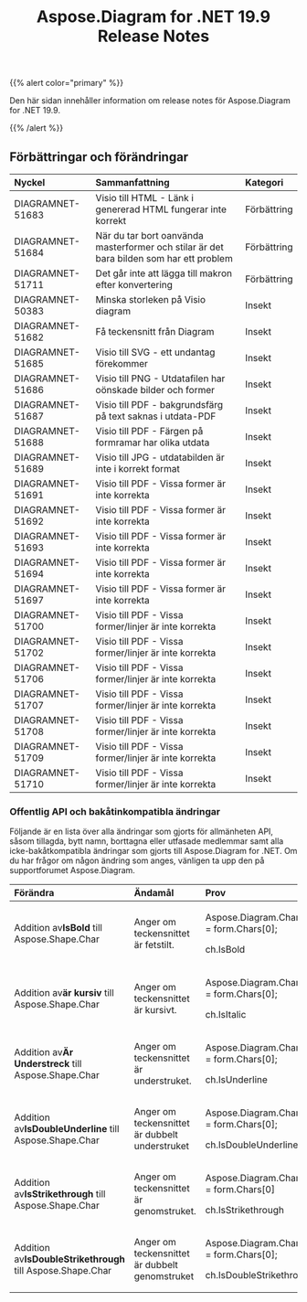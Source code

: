 ﻿---
title: Aspose.Diagram for .NET 19.9 Release Notes
type: docs
weight: 40
url: /sv/net/aspose-diagram-for-net-19-9-release-notes/
---
{{% alert color="primary" %}} 

Den här sidan innehåller information om release notes för Aspose.Diagram for .NET 19.9.

{{% /alert %}} 
## **Förbättringar och förändringar**

|**Nyckel**|**Sammanfattning**|**Kategori**|
|:- |:- |:- |
|DIAGRAMNET-51683|Visio till HTML - Länk i genererad HTML fungerar inte korrekt|Förbättring|
|DIAGRAMNET-51684|När du tar bort oanvända masterformer och stilar är det bara bilden som har ett problem|Förbättring|
|DIAGRAMNET-51711|Det går inte att lägga till makron efter konvertering|Förbättring|
|DIAGRAMNET-50383|Minska storleken på Visio diagram|Insekt|
|DIAGRAMNET-51682|Få teckensnitt från Diagram|Insekt|
|DIAGRAMNET-51685|Visio till SVG - ett undantag förekommer|Insekt|
|DIAGRAMNET-51686|Visio till PNG - Utdatafilen har oönskade bilder och former|Insekt|
|DIAGRAMNET-51687|Visio till PDF - bakgrundsfärg på text saknas i utdata-PDF|Insekt|
|DIAGRAMNET-51688|Visio till PDF - Färgen på formramar har olika utdata|Insekt|
|DIAGRAMNET-51689|Visio till JPG - utdatabilden är inte i korrekt format|Insekt|
|DIAGRAMNET-51691|Visio till PDF - Vissa former är inte korrekta|Insekt|
|DIAGRAMNET-51692|Visio till PDF - Vissa former är inte korrekta|Insekt|
|DIAGRAMNET-51693|Visio till PDF - Vissa former är inte korrekta|Insekt|
|DIAGRAMNET-51694|Visio till PDF - Vissa former är inte korrekta|Insekt|
|DIAGRAMNET-51697|Visio till PDF - Vissa former är inte korrekta|Insekt|
|DIAGRAMNET-51700|Visio till PDF - Vissa former/linjer är inte korrekta|Insekt|
|DIAGRAMNET-51702|Visio till PDF - Vissa former/linjer är inte korrekta|Insekt|
|DIAGRAMNET-51706|Visio till PDF - Vissa former/linjer är inte korrekta|Insekt|
|DIAGRAMNET-51707|Visio till PDF - Vissa former/linjer är inte korrekta|Insekt|
|DIAGRAMNET-51708|Visio till PDF - Vissa former/linjer är inte korrekta|Insekt|
|DIAGRAMNET-51709|Visio till PDF - Vissa former/linjer är inte korrekta|Insekt|
|DIAGRAMNET-51710|Visio till PDF - Vissa former/linjer är inte korrekta|Insekt|
### **Offentlig API och bakåtinkompatibla ändringar**
Följande är en lista över alla ändringar som gjorts för allmänheten API, såsom tillagda, bytt namn, borttagna eller utfasade medlemmar samt alla icke-bakåtkompatibla ändringar som gjorts till Aspose.Diagram for .NET. Om du har frågor om någon ändring som anges, vänligen ta upp den på supportforumet Aspose.Diagram.

|**Förändra**|**Ändamål**|**Prov**|
|:- |:- |:- |
| Addition av**IsBold** till Aspose.Shape.Char|Anger om teckensnittet är fetstilt.|<p>Aspose.Diagram.Char lm = form.Chars[0];</p><p>ch.IsBold</p>|
| Addition av**är kursiv** till Aspose.Shape.Char|Anger om teckensnittet är kursivt.|<p>Aspose.Diagram.Char lm = form.Chars[0];</p><p>ch.IsItalic</p>|
| Addition av**Är Understreck** till Aspose.Shape.Char|Anger om teckensnittet är understruket.|<p>Aspose.Diagram.Char lm = form.Chars[0];</p><p>ch.IsUnderline</p>|
| Addition av**IsDoubleUnderline** till Aspose.Shape.Char|Anger om teckensnittet är dubbelt understruket|<p>Aspose.Diagram.Char lm = form.Chars[0];</p><p>ch.IsDoubleUnderline</p>|
| Addition av**IsStrikethrough** till Aspose.Shape.Char|Anger om teckensnittet är genomstruket.|<p>Aspose.Diagram.Char lm = form.Chars[0]</p><p>ch.IsStrikethrough</p>|
| Addition av**IsDoubleStrikethrough** till Aspose.Shape.Char|Anger om teckensnittet är dubbelt genomstruket|<p>Aspose.Diagram.Char lm = form.Chars[0];</p><p>ch.IsDoubleStrikethrough</p>|


